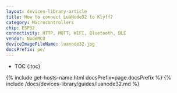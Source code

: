 ```yaml
---
layout: devices-library-article
title: How to connect LuaNode32 to Klyff?
category: Microcontrollers
chip: ESP32
connectivity: HTTP, MQTT, WIFI, Bluetooth, BLE
vendor: NodeMCU
deviceImageFileName: luanode32.jpg
docsPrefix: pe/
---
```


* TOC
{:toc}

{% include get-hosts-name.html docsPrefix=page.docsPrefix %}
{% include /docs/devices-library/guides/luanode32.md %}
